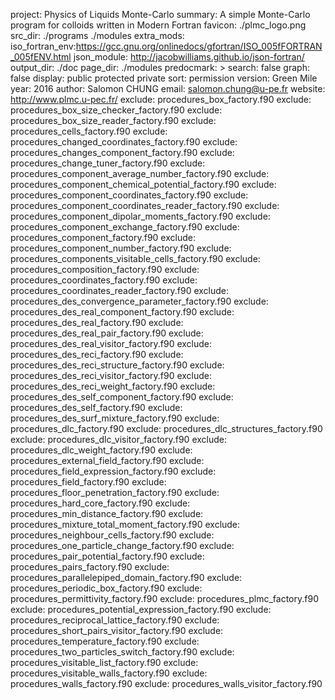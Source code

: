 project: Physics of Liquids Monte-Carlo
summary: A simple Monte-Carlo program for colloids written in Modern Fortran
favicon: ./plmc_logo.png
src_dir: ./programs
    ./modules
extra_mods: iso_fortran_env:https://gcc.gnu.org/onlinedocs/gfortran/ISO_005fFORTRAN_005fENV.html
    json_module: http://jacobwilliams.github.io/json-fortran/
output_dir: ./doc
page_dir: ./modules
predocmark: >
search: false
graph: false
display: public
    protected
    private
sort: permission
version: Green Mile
year: 2016
author: Salomon CHUNG
email: salomon.chung@u-pe.fr
website: http://www.plmc.u-pec.fr/
exclude: procedures_box_factory.f90
exclude: procedures_box_size_checker_factory.f90
exclude: procedures_box_size_reader_factory.f90
exclude: procedures_cells_factory.f90
exclude: procedures_changed_coordinates_factory.f90
exclude: procedures_changes_component_factory.f90
exclude: procedures_change_tuner_factory.f90
exclude: procedures_component_average_number_factory.f90
exclude: procedures_component_chemical_potential_factory.f90
exclude: procedures_component_coordinates_factory.f90
exclude: procedures_component_coordinates_reader_factory.f90
exclude: procedures_component_dipolar_moments_factory.f90
exclude: procedures_component_exchange_factory.f90
exclude: procedures_component_factory.f90
exclude: procedures_component_number_factory.f90
exclude: procedures_components_visitable_cells_factory.f90
exclude: procedures_composition_factory.f90
exclude: procedures_coordinates_factory.f90
exclude: procedures_coordinates_reader_factory.f90
exclude: procedures_des_convergence_parameter_factory.f90
exclude: procedures_des_real_component_factory.f90
exclude: procedures_des_real_factory.f90
exclude: procedures_des_real_pair_factory.f90
exclude: procedures_des_real_visitor_factory.f90
exclude: procedures_des_reci_factory.f90
exclude: procedures_des_reci_structure_factory.f90
exclude: procedures_des_reci_visitor_factory.f90
exclude: procedures_des_reci_weight_factory.f90
exclude: procedures_des_self_component_factory.f90
exclude: procedures_des_self_factory.f90
exclude: procedures_des_surf_mixture_factory.f90
exclude: procedures_dlc_factory.f90
exclude: procedures_dlc_structures_factory.f90
exclude: procedures_dlc_visitor_factory.f90
exclude: procedures_dlc_weight_factory.f90
exclude: procedures_external_field_factory.f90
exclude: procedures_field_expression_factory.f90
exclude: procedures_field_factory.f90
exclude: procedures_floor_penetration_factory.f90
exclude: procedures_hard_core_factory.f90
exclude: procedures_min_distance_factory.f90
exclude: procedures_mixture_total_moment_factory.f90
exclude: procedures_neighbour_cells_factory.f90
exclude: procedures_one_particle_change_factory.f90
exclude: procedures_pair_potential_factory.f90
exclude: procedures_pairs_factory.f90
exclude: procedures_parallelepiped_domain_factory.f90
exclude: procedures_periodic_box_factory.f90
exclude: procedures_permittivity_factory.f90
exclude: procedures_plmc_factory.f90
exclude: procedures_potential_expression_factory.f90
exclude: procedures_reciprocal_lattice_factory.f90
exclude: procedures_short_pairs_visitor_factory.f90
exclude: procedures_temperature_factory.f90
exclude: procedures_two_particles_switch_factory.f90
exclude: procedures_visitable_list_factory.f90
exclude: procedures_visitable_walls_factory.f90
exclude: procedures_walls_factory.f90
exclude: procedures_walls_visitor_factory.f90

